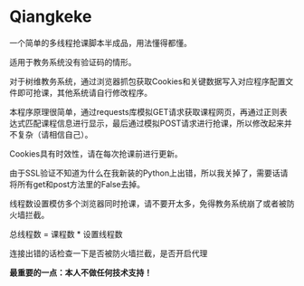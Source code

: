 # Qiangkeke
一个简单的多线程抢课脚本半成品，用法懂得都懂。

适用于教务系统没有验证码的情形。

对于树维教务系统，通过浏览器抓包获取Cookies和关键数据写入对应程序配置文件即可抢课，其他系统请自行修改程序。

本程序原理很简单，通过requests库模拟GET请求获取课程网页，再通过正则表达式匹配课程信息进行显示，最后通过模拟POST请求进行抢课，所以修改起来并不复杂（请相信自己）。

Cookies具有时效性，请在每次抢课前进行更新。

由于SSL验证不知道为什么在我新装的Python上出错，所以我关掉了，需要话请将所有get和post方法里的False去掉。

线程数设置模仿多个浏览器同时抢课，请不要开太多，免得教务系统崩了或者被防火墙拦截。

总线程数 = 课程数 * 设置线程数

连接出错的话检查一下是否被防火墙拦截，是否开启代理

**最重要的一点：本人不做任何技术支持！**